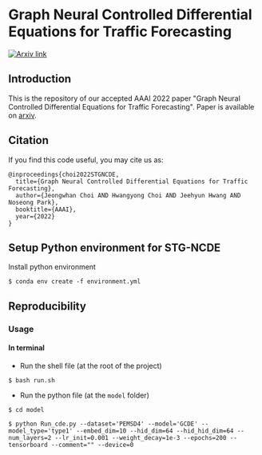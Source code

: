 # Graph Neural Controlled Differential Equations for Traffic Forecasting

[![Arxiv link](https://img.shields.io/static/v1?label=arXiv&message=STG-NCDE&color=red&logo=arxiv)](https://arxiv.org/abs/2112.03558)

## Introduction

This is the repository of our accepted AAAI 2022 paper "Graph Neural Controlled Differential Equations for Traffic Forecasting". Paper is available on [arxiv](https://arxiv.org/abs/2112.03558).

## Citation
If you find this code useful, you may cite us as:

```
@inproceedings{choi2022STGNCDE,
  title={Graph Neural Controlled Differential Equations for Traffic Forecasting},
  author={Jeongwhan Choi AND Hwangyong Choi AND Jeehyun Hwang AND Noseong Park},
  booktitle={AAAI},
  year={2022}
}
```

## Setup Python environment for STG-NCDE
Install python environment
```{bash}
$ conda env create -f environment.yml 
```


## Reproducibility
### Usage
#### In terminal
- Run the shell file (at the root of the project)

```{bash}
$ bash run.sh
```
- Run the python file (at the `model` folder)
```{bash}
$ cd model

$ python Run_cde.py --dataset='PEMSD4' --model='GCDE' --model_type='type1' --embed_dim=10 --hid_dim=64 --hid_hid_dim=64 --num_layers=2 --lr_init=0.001 --weight_decay=1e-3 --epochs=200 --tensorboard --comment="" --device=0
```